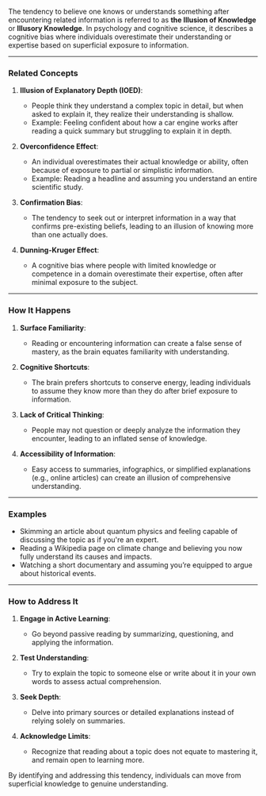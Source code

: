 The tendency to believe one knows or understands something after encountering related information is referred to as **the Illusion of Knowledge** or **Illusory Knowledge**. In psychology and cognitive science, it describes a cognitive bias where individuals overestimate their understanding or expertise based on superficial exposure to information.

---

### **Related Concepts**
1. **Illusion of Explanatory Depth (IOED)**:
   - People think they understand a complex topic in detail, but when asked to explain it, they realize their understanding is shallow.
   - Example: Feeling confident about how a car engine works after reading a quick summary but struggling to explain it in depth.

2. **Overconfidence Effect**:
   - An individual overestimates their actual knowledge or ability, often because of exposure to partial or simplistic information.
   - Example: Reading a headline and assuming you understand an entire scientific study.

3. **Confirmation Bias**:
   - The tendency to seek out or interpret information in a way that confirms pre-existing beliefs, leading to an illusion of knowing more than one actually does.

4. **Dunning-Kruger Effect**:
   - A cognitive bias where people with limited knowledge or competence in a domain overestimate their expertise, often after minimal exposure to the subject.

---

### **How It Happens**
1. **Surface Familiarity**:
   - Reading or encountering information can create a false sense of mastery, as the brain equates familiarity with understanding.
   
2. **Cognitive Shortcuts**:
   - The brain prefers shortcuts to conserve energy, leading individuals to assume they know more than they do after brief exposure to information.

3. **Lack of Critical Thinking**:
   - People may not question or deeply analyze the information they encounter, leading to an inflated sense of knowledge.

4. **Accessibility of Information**:
   - Easy access to summaries, infographics, or simplified explanations (e.g., online articles) can create an illusion of comprehensive understanding.

---

### **Examples**
- Skimming an article about quantum physics and feeling capable of discussing the topic as if you're an expert.
- Reading a Wikipedia page on climate change and believing you now fully understand its causes and impacts.
- Watching a short documentary and assuming you’re equipped to argue about historical events.

---

### **How to Address It**
1. **Engage in Active Learning**:
   - Go beyond passive reading by summarizing, questioning, and applying the information.

2. **Test Understanding**:
   - Try to explain the topic to someone else or write about it in your own words to assess actual comprehension.

3. **Seek Depth**:
   - Delve into primary sources or detailed explanations instead of relying solely on summaries.

4. **Acknowledge Limits**:
   - Recognize that reading about a topic does not equate to mastering it, and remain open to learning more.

By identifying and addressing this tendency, individuals can move from superficial knowledge to genuine understanding.
